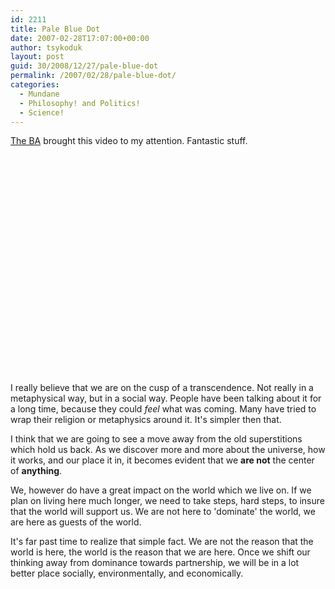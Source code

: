```yaml
---
id: 2211
title: Pale Blue Dot
date: 2007-02-28T17:07:00+00:00
author: tsykoduk
layout: post
guid: 30/2008/12/27/pale-blue-dot
permalink: /2007/02/28/pale-blue-dot/
categories:
  - Mundane
  - Philosophy! and Politics!
  - Science!
---
```

<p><a href="http://www.badastronomy.com/bablog/2007/02/27/pale-blue-dot/">The BA</a> brought this video to my attention. Fantastic stuff.</p>


<object width="425" height="350">
    <param name="movie" value="http://www.youtube.com/v/47EBLD-ISyc"></param>
    <param name="wmode" value="transparent"></param>
    <embed src="http://www.youtube.com/v/47EBLD-ISyc" type="application/x-shockwave-flash" wmode="transparent" width="425" height="350"></embed>
</object>

<p>I really believe that we are on the cusp of a transcendence. Not really in a metaphysical way, but in a social way. People have been talking about it for a long time, because they could <em>feel</em> what was coming. Many have tried to wrap their religion or metaphysics around it. It's simpler then that.</p>


<p>I think that we are going to see a move away from the old superstitions which hold us back. As we discover more and more about the universe, how it works, and our place it in, it becomes evident that we <b>are not</b> the center of <b>anything</b>.</p>


<p>We, however do have a great impact on the world which we live on. If we plan on living here much longer, we need to take steps, hard steps, to insure that the world will support us. We are not here to 'dominate' the world, we are here as guests of the world.</p>


<p>It's far past time to realize that simple fact. We are not the reason that the world is here, the world is the reason that we are here. Once we shift our thinking away from dominance towards partnership, we will be in a lot better place socially, environmentally, and economically.</p>